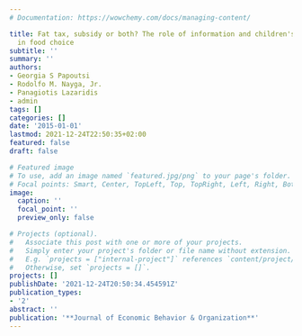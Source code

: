 ```yaml
---
# Documentation: https://wowchemy.com/docs/managing-content/

title: Fat tax, subsidy or both? The role of information and children's pester power
  in food choice
subtitle: ''
summary: ''
authors:
- Georgia S Papoutsi
- Rodolfo M. Nayga, Jr.
- Panagiotis Lazaridis
- admin
tags: []
categories: []
date: '2015-01-01'
lastmod: 2021-12-24T22:50:35+02:00
featured: false
draft: false

# Featured image
# To use, add an image named `featured.jpg/png` to your page's folder.
# Focal points: Smart, Center, TopLeft, Top, TopRight, Left, Right, BottomLeft, Bottom, BottomRight.
image:
  caption: ''
  focal_point: ''
  preview_only: false

# Projects (optional).
#   Associate this post with one or more of your projects.
#   Simply enter your project's folder or file name without extension.
#   E.g. `projects = ["internal-project"]` references `content/project/deep-learning/index.md`.
#   Otherwise, set `projects = []`.
projects: []
publishDate: '2021-12-24T20:50:34.454591Z'
publication_types:
- '2'
abstract: ''
publication: '**Journal of Economic Behavior & Organization**'
---
```

